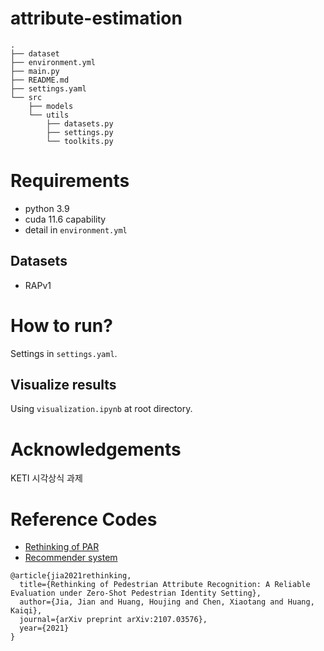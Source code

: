 # attribute-estimation

```
.
├── dataset
├── environment.yml
├── main.py
├── README.md
├── settings.yaml
└── src
    ├── models
    └── utils
        ├── datasets.py
        ├── settings.py
        └── toolkits.py
```

# Requirements

- python 3.9
- cuda 11.6 capability
- detail in `environment.yml`

## Datasets

- RAPv1

# How to run?

Settings in `settings.yaml`.

## Visualize results

Using `visualization.ipynb` at root directory.

# Acknowledgements

KETI 시각상식 과제

# Reference Codes

- [Rethinking of PAR](https://github.com/valencebond/Rethinking_of_PAR)
- [Recommender system](https://github.com/microsoft/recommenders)

```
@article{jia2021rethinking,
  title={Rethinking of Pedestrian Attribute Recognition: A Reliable Evaluation under Zero-Shot Pedestrian Identity Setting},
  author={Jia, Jian and Huang, Houjing and Chen, Xiaotang and Huang, Kaiqi},
  journal={arXiv preprint arXiv:2107.03576},
  year={2021}
}
```